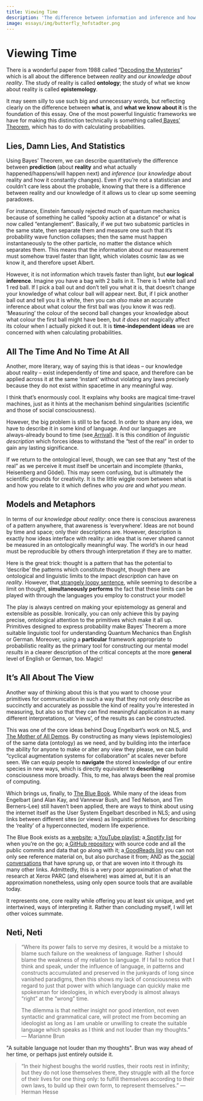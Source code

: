 ```yaml
---
title: Viewing Time
description: 'The difference between information and inference and how to use the internet as the User System Engelbart described in NLS; with links between different sites as linguistic primitives for describing the ‘reality’ of a hyperconnected, modern life experience.'
image: essays/img/butterfly_hofstadter.png
---
```


# Viewing Time

There is a wonderful paper from 1988 called “[Decoding the Mysteries](https://bayes.wustl.edu/etj/articles/cmystery.pdf)” which is all about the difference between _reality_ and _our knowledge about reality_. The study of reality is called **ontology**; the study of what we know about reality is called **epistemology**.

It may seem silly to use such big and unnecessary words, but reflecting clearly on the difference between **what is**, and **what we know about it** is the foundation of this essay. One of the most powerful linguistic frameworks we have for making this distinction technically is something called[ Bayes’ Theorem](https://en.wikipedia.org/wiki/Bayes%27_theorem), which has to do with calculating probabilities.


## Lies, Damn Lies, And Statistics

Using Bayes’ Theorem, we can describe quantitatively the difference between **prediction** (about **reality** and what actually happened/happens/will happen next) and _inference_ (our _knowledge_ about reality and how it constantly changes). Even if you’re not a statistician and couldn’t care less about the probable, knowing that there is a difference between reality and our knowledge of it allows us to clear up some seeming paradoxes.

For instance, Einstein famously rejected much of quantum mechanics because of something he called “spooky action at a distance” or what is now called “entanglement”. Basically, if we put two subatomic particles in the same state, then separate them and measure one such that it’s probability wave function collapses; then the same must happen instantaneously to the other particle, no matter the distance which separates them. This means that the information about our measurement must somehow travel faster than light, which violates cosmic law as we know it, and therefore upset Albert. 

However, it is not information which travels faster than light, but **our logical inference**. Imagine you have a bag with 2 balls in it. There is 1 white ball and 1 red ball. If I pick a ball out and don’t tell you what it is, that doesn’t change your knowledge of what colour ball will appear next. But, if I pick another ball out and tell you it is white, then you can _also_ make an accurate inference about what colour the first ball was (you know it was red). ‘Measuring’ the colour of the second ball changes your knowledge about what colour the first ball might have been, but _it does not_ magically affect its colour when I actually picked it out. It is **time-independent ideas** we are concerned with when calculating probabilities.


## All The Time And No Time At All

Another, more literary, way of saying this is that ideas – our knowledge about reality – exist independently of time and space, and therefore can be applied across it at the same ‘instant’ without violating any laws precisely because they do not exist within spacetime in any meaningful way.

I think that’s enormously cool. It explains why books are magical time-travel machines, just as it hints at the mechanism behind singularities (scientific and those of social consciousness). 

However, the big problem is still to be faced. In order to share any idea, we have to describe it in some kind of language. And our languages are always-already bound to time (see[ Arrival](https://www.youtube.com/watch?v=2ZpPMuvoaok)). It is this condition of _linguistic description_ which forces ideas to withstand the “test of the real” in order to gain any lasting significance.

If we return to the ontological level, though, we can see that any “test of the real” as we perceive it must itself be uncertain and incomplete (thanks, Heisenberg and Gödel). This may seem confusing, but is ultimately the scientific grounds for creativity. It is the little wiggle room between what is and how you relate to it which defines _who you are_ and _what you mean_.


## Models and Metaphors

In terms of our _knowledge about reality_: once there is conscious awareness of a pattern anywhere, that awareness is ‘everywhere’. Ideas are not bound by time and space; only their descriptions are. However, description is exactly how ideas interface with reality: an idea that is never shared cannot be measured in an ontologically meaningful way. The world’s in our head must be reproducible by others through interpretation if they are to matter. 

Here is the great trick: thought is a pattern that has the potential to ‘describe’ the patterns which constitute thought, though there are ontological and linguistic limits to the impact _description_ can have on _reality_. However, that[ strangely loopy sentence](https://www.youtube.com/watch?v=n8m7lFQ3njk), while seeming to describe a limit on thought, **simultaneously performs** the fact that these limits can be played with through the languages you employ to construct your model!

The play is always centred on making your epistemology as general and extensible as possible. Ironically, you can only achieve this by paying precise, ontological attention to the primitives which make it all up. Primitives designed to express probability make Bayes’ Theorem a more suitable linguistic tool for understanding Quantum Mechanics than English or German. Moreover, using a **particular** framework appropriate to probabilistic reality as the primary tool for constructing our mental model _results_ in a clearer description of the critical concepts at the more **general** level of English or German, too. Magic!


## It’s All About The View

Another way of thinking about this is that you want to choose your primitives for communication in such a way that they not only describe as succinctly and accurately as possible the kind of reality you’re interested in measuring, but also so that they can find meaningful application in as many different interpretations, or ‘views’, of the results as can be constructed. 

This was one of the core ideas behind Doug Engelbart’s work on NLS, and[ The Mother of All Demos](https://www.youtube.com/watch?v=yJDv-zdhzMY). By constructing as many views (epistemologies) of the same data (ontology) as we need, and by building into the interface the ability for anyone to make or alter any view they please, we can build “cyclical augmentation systems for collaboration” at scales never before seen. We can equip people to **navigate** the stored knowledge of our entire species in new ways, which is directly equivalent to **describing** consciousness more broadly. This, to me, has always been the real promise of computing.

Which brings us, finally, to [The Blue Book](https://thebluebook.co.za). While many of the ideas from Engelbart (and Alan Kay, and Vannevar Bush, and Ted Nelson, and Tim Berners-Lee) still haven’t been applied, there are ways to think about using the internet itself as the User System Engelbart described in NLS; and using links between different sites (or views) as linguistic primitives for describing the ‘reality’ of a hyperconnected, modern life experience.

The Blue Book exists as a[ website](https://thebluebook.co.za); a[ YouTube playlist](https://www.youtube.com/playlist?list=PL5ClmaG2tnPNgqWDBGCWAQxD0sYpbfPRK); a[ Spotify list](https://open.spotify.com/user/bc4op38um5wsevesslb315j64/playlist/1QgHaZK5j3vISmy338wgKb?si=y1pyj0TaQBSSC1MBS96oAw) for when you’re on the go; a[ GitHub repository](https://github.com/andytudhope/thebluebook) with source code and all the public commits and data that go along with it; a[ GoodReads list](https://www.goodreads.com/review/list/98176865-andy-tudhope?utf8=%E2%9C%93&shelf=the-blue-book&utf8=%E2%9C%93&title=andy-tudhope&sort=date_pub&order=d&per_page=70) you can not only see reference material on, but also purchase it from; AND as the[ social conversations](https://twitter.com/cryptowanderer/status/1151778816416768003) that have sprung up, or that are woven into it through its many other links. Admittedly, this is a very poor approximation of what the research at Xerox PARC (and elsewhere) was aimed at, but it is an approximation nonetheless, using only open source tools that are available today.

It represents one, core reality while offering you at least six unique, and yet intertwined, ways of interpreting it. Rather than concluding myself, I will let other voices summate.


## Neti, Neti

> “Where its power fails to serve my desires, it would be a mistake to blame such failure on the weakness of language. Rather I should blame the weakness of my relation to language. If I fail to notice that I think and speak, under the influence of language, in patterns and constructs accumulated and preserved in the junkyards of long since vanished paradigms, then this shows my lack of consciousness with regard to just that power with which language can quickly make me spokesman for ideologies, in which everybody is almost always “right” at the “wrong” time.
> 
> The dilemma is that neither insight nor good intention, not even syntactic and grammatical care, will protect me from becoming an ideologist as long as I am unable or unwilling to create the suitable language which speaks as I think and not louder than my thoughts.” — Marianne Brun

"A suitable language not louder than my thoughts". Brun was way ahead of her time, or perhaps just entirely outside it.

> “In their highest boughs the world rustles, their roots rest in infinity; but they do not lose themselves there, they struggle with all the force of their lives for one thing only: to fulfill themselves according to their own laws, to build up their own form, to represent themselves.” — Herman Hesse
